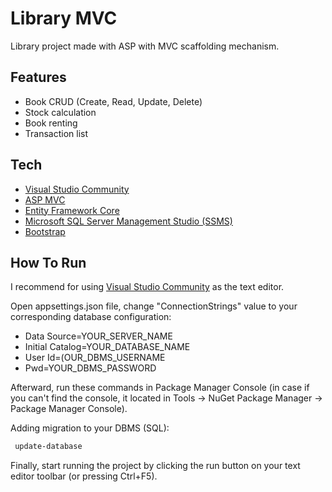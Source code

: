 # Library MVC

Library project made with ASP with MVC scaffolding mechanism.

## Features
- Book CRUD (Create, Read, Update, Delete)
- Stock calculation
- Book renting
- Transaction list 

## Tech
- [Visual Studio Community](https://visualstudio.microsoft.com/)
- [ASP MVC](https://dotnet.microsoft.com/en-us/apps/aspnet/mvc)
- [Entity Framework Core](https://docs.microsoft.com/en-us/ef/core/)
- [Microsoft SQL Server Management Studio (SSMS)](https://docs.microsoft.com/en-us/sql/ssms/download-sql-server-management-studio-ssms?view=sql-server-ver15)
- [Bootstrap](https://getbootstrap.com/)

## How To Run
I recommend for using [Visual Studio Community](https://visualstudio.microsoft.com/) as the text editor.

Open appsettings.json file, change "ConnectionStrings" value to your corresponding database configuration:
- Data Source=YOUR_SERVER_NAME
- Initial Catalog=YOUR_DATABASE_NAME
- User Id=(OUR_DBMS_USERNAME
- Pwd=YOUR_DBMS_PASSWORD

Afterward, run these commands in Package Manager Console (in case if you can't find the console, it located in Tools -> NuGet Package Manager -> Package Manager Console).

Adding migration to your DBMS (SQL):

```sh
 update-database
```

Finally, start running the project by clicking the run button on your text editor toolbar (or pressing Ctrl+F5).
